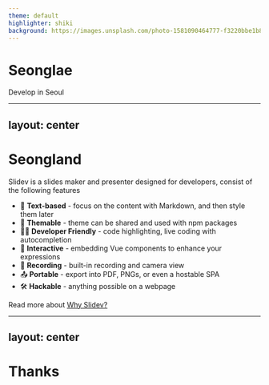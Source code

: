 ```yaml
---
theme: default
highlighter: shiki
background: https://images.unsplash.com/photo-1581090464777-f3220bbe1b8b?ixlib=rb-1.2.1&q=85&fm=jpg&crop=entropy&cs=srgb&w=1200
---
```


# Seonglae

Develop in Seoul


---
layout: center
---

# Seongland

Slidev is a slides maker and presenter designed for developers, consist of the
following features

- 📝 **Text-based** - focus on the content with Markdown, and then style them
  later
- 🎨 **Themable** - theme can be shared and used with npm packages
- 🧑‍💻 **Developer Friendly** - code highlighting, live coding with
  autocompletion
- 🤹 **Interactive** - embedding Vue components to enhance your expressions
- 🎥 **Recording** - built-in recording and camera view
- 📤 **Portable** - export into PDF, PNGs, or even a hostable SPA
- 🛠 **Hackable** - anything possible on a webpage

Read more about [Why Slidev?](https://sli.dev/guide/why)

---
layout: center
---


# Thanks
